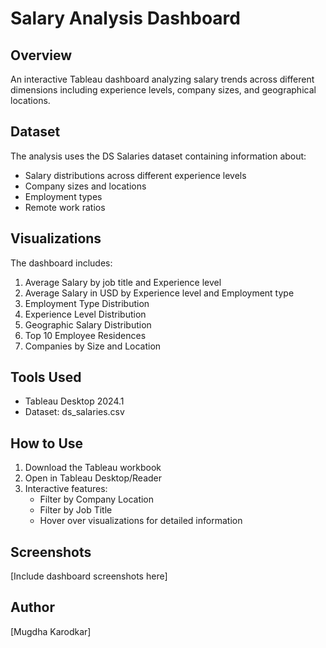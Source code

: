# Salary Analysis Dashboard

## Overview
An interactive Tableau dashboard analyzing salary trends across different dimensions including experience levels, company sizes, and geographical locations.

## Dataset
The analysis uses the DS Salaries dataset containing information about:
- Salary distributions across different experience levels
- Company sizes and locations
- Employment types
- Remote work ratios

## Visualizations
The dashboard includes:
1. Average Salary by job title and Experience level
2. Average Salary in USD by Experience level and Employment type
3. Employment Type Distribution
4. Experience Level Distribution
5. Geographic Salary Distribution
6. Top 10 Employee Residences
7. Companies by Size and Location

## Tools Used
- Tableau Desktop 2024.1
- Dataset: ds_salaries.csv

## How to Use
1. Download the Tableau workbook
2. Open in Tableau Desktop/Reader
3. Interactive features:
   - Filter by Company Location
   - Filter by Job Title
   - Hover over visualizations for detailed information

## Screenshots
[Include dashboard screenshots here]

## Author
[Mugdha Karodkar]
